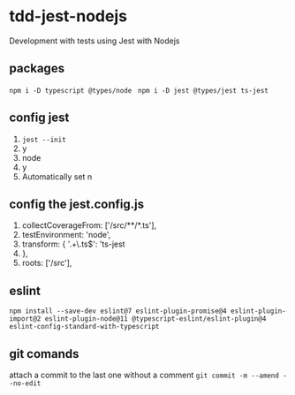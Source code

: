 # tdd-jest-nodejs
Development with tests using Jest with Nodejs

## packages
``` npm i -D typescript @types/node ```
``` npm i -D jest @types/jest ts-jest```

## config jest
1. ``` jest --init ```
2. y
3. node
4. y
5. Automatically set n

## config the jest.config.js
1. collectCoverageFrom: ['<rootDir>/src/**/*.ts'],
2. testEnvironment: 'node',
3. transform: {
     '.+\\.ts$': 'ts-jest
4. },
5. roots: ['<rootDir>/src'],

## eslint
```
npm install --save-dev eslint@7 eslint-plugin-promise@4 eslint-plugin-import@2 eslint-plugin-node@11 @typescript-eslint/eslint-plugin@4 eslint-config-standard-with-typescript
```

## git comands
attach a commit to the last one without a comment
``` git commit -m --amend --no-edit ```